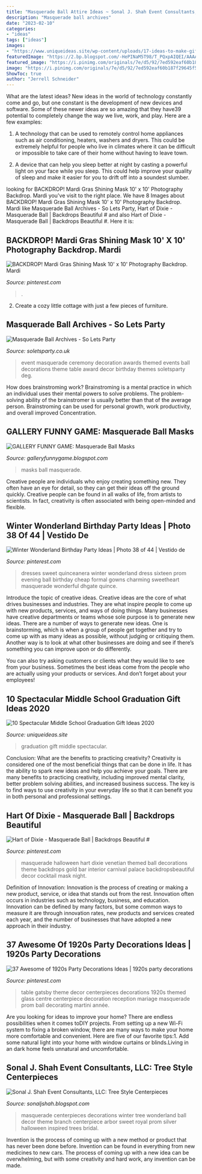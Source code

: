 ```yaml
---
title: "Masquerade Ball Attire Ideas ~ Sonal J. Shah Event Consultants, Llc: Tree Style Centerpieces"
description: "Masquerade ball archives"
date: "2023-02-10"
categories:
- "ideas"
tags: ["ideas"]
images:
- "https://www.uniqueideas.site/wp-content/uploads/17-ideas-to-make-gifting-cash-less-awkward-and-a-lot-more-fun-24.jpg"
featuredImage: "https://2.bp.blogspot.com/-HePINaM5T98/T_PQxpAIQEI/AAAAAAAAbW4/DMXYPcthShQ/s1600/Masquerade+Ball+Masks+(25).jpg"
featured_image: "https://i.pinimg.com/originals/7e/d5/92/7ed592eaf60b187f29645f55d5fe0a20.jpg"
image: "https://i.pinimg.com/originals/7e/d5/92/7ed592eaf60b187f29645f55d5fe0a20.jpg"
ShowToc: true
author: "Jerrell Schneider"
---
```



What are the latest ideas?
New ideas in the world of technology constantly come and go, but one constant is the development of new devices and software. Some of these newer ideas are so amazing that they have39 potential to completely change the way we live, work, and play. Here are a few examples:
1. A technology that can be used to remotely control home appliances such as air conditioning, heaters, washers and dryers. This could be extremely helpful for people who live in climates where it can be difficult or impossible to take care of their home without having to leave town.

2. A device that can help you sleep better at night by casting a powerful light on your face while you sleep. This could help improve your quality of sleep and make it easier for you to drift off into a soundest slumber.


	

		
looking for BACKDROP! Mardi Gras Shining Mask 10&#039; x 10&#039; Photography Backdrop. Mardi you've visit to the right place. We have 8 Images about BACKDROP! Mardi Gras Shining Mask 10&#039; x 10&#039; Photography Backdrop. Mardi like Masquerade Ball Archives - So Lets Party, Hart of Dixie - Masquerade Ball | Backdrops Beautiful # and also Hart of Dixie - Masquerade Ball | Backdrops Beautiful #. Here it is:
		
    
## BACKDROP! Mardi Gras Shining Mask 10&#039; X 10&#039; Photography Backdrop. Mardi

<img loading=lazy src="https://i.pinimg.com/736x/a9/e3/0c/a9e30c2125698bdcecfbbe179af144a7--theme-halloween-masquerade-ball.jpg" onerror="this.onerror=null;this.src='https://tse3.mm.bing.net/th?id=OIP.wkD7nN_WhQGfVQ8oScDOmQHaHa&amp;pid=15.1';" alt="BACKDROP! Mardi Gras Shining Mask 10&#039; x 10&#039; Photography Backdrop. Mardi">

_Source: pinterest.com_

>. 

	

2. Create a cozy little cottage with just a few pieces of furniture.

    
## Masquerade Ball Archives - So Lets Party

<img loading=lazy src="https://soletsparty.co.uk/wp-content/uploads/2018/01/masquerade-table-decorations-deg-1.png" onerror="this.onerror=null;this.src='https://tse4.mm.bing.net/th?id=OIP.fpye2yQxACoQa11RjHHrtQHaFj&amp;pid=15.1';" alt="Masquerade Ball Archives - So Lets Party">

_Source: soletsparty.co.uk_

>event masquerade ceremony decoration awards themed events ball decorations theme table award decor birthday themes soletsparty deg. 

	

How does brainstroming work?
Brainstroming is a mental practice in which an individual uses their mental powers to solve problems. The problem-solving ability of the brainstromer is usually better than that of the average person. Brainstroming can be used for personal growth, work productivity, and overall improved Concentration.

    
## GALLERY FUNNY GAME: Masquerade Ball Masks

<img loading=lazy src="https://2.bp.blogspot.com/-HePINaM5T98/T_PQxpAIQEI/AAAAAAAAbW4/DMXYPcthShQ/s1600/Masquerade+Ball+Masks+(25).jpg" onerror="this.onerror=null;this.src='https://tse2.mm.bing.net/th?id=OIP.2g-2YxWkefPLmVeY0HoEgAHaGP&amp;pid=15.1';" alt="GALLERY FUNNY GAME: Masquerade Ball Masks">

_Source: galleryfunnygame.blogspot.com_

>masks ball masquerade. 

	

Creative people are individuals who enjoy creating something new. They often have an eye for detail, so they can get their ideas off the ground quickly. Creative people can be found in all walks of life, from artists to scientists. In fact, creativity is often associated with being open-minded and flexible.

    
## Winter Wonderland Birthday Party Ideas | Photo 38 Of 44 | Vestido De

<img loading=lazy src="https://i.pinimg.com/736x/35/bf/11/35bf11cefd07c570c9a98b8ce10f01ab--winter-wonderland-dress-winter-wonderland-birthday.jpg" onerror="this.onerror=null;this.src='https://tse3.mm.bing.net/th?id=OIP.NImjNCNOe94Fxo_bCbbLbAHaLG&amp;pid=15.1';" alt="Winter Wonderland Birthday Party Ideas | Photo 38 of 44 | Vestido de">

_Source: pinterest.com_

>dresses sweet quinceanera winter wonderland dress sixteen prom evening ball birthday cheap formal gowns charming sweetheart masquerade wonderful dhgate quince. 

	

Introduce the topic of creative ideas.
Creative ideas are the core of what drives businesses and industries. They are what inspire people to come up with new products, services, and ways of doing things. Many businesses have creative departments or teams whose sole purpose is to generate new ideas.
There are a number of ways to generate new ideas. One is brainstorming, which is when a group of people get together and try to come up with as many ideas as possible, without judging or critiquing them. Another way is to look at what other businesses are doing and see if there’s something you can improve upon or do differently.

You can also try asking customers or clients what they would like to see from your business. Sometimes the best ideas come from the people who are actually using your products or services. And don’t forget about your employees!

    
## 10 Spectacular Middle School Graduation Gift Ideas 2020

<img loading=lazy src="https://www.uniqueideas.site/wp-content/uploads/17-ideas-to-make-gifting-cash-less-awkward-and-a-lot-more-fun-24.jpg" onerror="this.onerror=null;this.src='https://tse1.mm.bing.net/th?id=OIP.xg7Jc5EhS_zyY5rmYURUYAHaJ4&amp;pid=15.1';" alt="10 Spectacular Middle School Graduation Gift Ideas 2020">

_Source: uniqueideas.site_

>graduation gift middle spectacular. 

	

Conclusion: What are the benefits to practicing creativity?
Creativity is considered one of the most beneficial things that can be done in life. It has the ability to spark new ideas and help you achieve your goals. There are many benefits to practicing creativity, including improved mental clarity, better problem solving abilities, and increased business success. The key is to find ways to use creativity in your everyday life so that it can benefit you in both personal and professional settings.

    
## Hart Of Dixie - Masquerade Ball | Backdrops Beautiful #

<img loading=lazy src="https://s-media-cache-ak0.pinimg.com/736x/4d/37/91/4d379122180fab1b1e4ec5fe821931f5.jpg" onerror="this.onerror=null;this.src='https://tse2.mm.bing.net/th?id=OIP.mb7hqM5P24sMu4WLXfE14QHaFj&amp;pid=15.1';" alt="Hart of Dixie - Masquerade Ball | Backdrops Beautiful #">

_Source: pinterest.com_

>masquerade halloween hart dixie venetian themed ball decorations theme backdrops gold bar interior carnival palace backdropsbeautiful decor cocktail mask night. 

	

Definition of Innovation:
Innovation is the process of creating or making a new product, service, or idea that stands out from the rest. Innovation often occurs in industries such as technology, business, and education. Innovation can be defined by many factors, but some common ways to measure it are through innovation rates, new products and services created each year, and the number of businesses that have adopted a new approach in their industry.

    
## 37 Awesome Of 1920s Party Decorations Ideas | 1920s Party Decorations

<img loading=lazy src="https://i.pinimg.com/originals/7e/d5/92/7ed592eaf60b187f29645f55d5fe0a20.jpg" onerror="this.onerror=null;this.src='https://tse1.mm.bing.net/th?id=OIP.QyJJrD9XrwXejf4MvdZgTgHaLH&amp;pid=15.1';" alt="37 Awesome of 1920s Party Decorations Ideas | 1920s party decorations">

_Source: pinterest.com_

>table gatsby theme decor centerpieces decorations 1920s themed glass centre centerpiece decoration reception mariage masquerade prom ball decorating martini année. 

	

Are you looking for ideas to improve your home? There are endless possibilities when it comes toDIY projects. From setting up a new Wi-Fi system to fixing a broken window, there are many ways to make your home more comfortable and convenient. Here are five of our favorite tips:1. Add some natural light into your home with window curtains or blinds.Living in an dark home feels unnatural and uncomfortable.

    
## Sonal J. Shah Event Consultants, LLC: Tree Style Centerpieces

<img loading=lazy src="http://1.bp.blogspot.com/-LGgWFxmXYuE/UtRnmHNJtbI/AAAAAAAALMc/Oxm8TwQEV2I/s1600/tree+6.jpg" onerror="this.onerror=null;this.src='https://tse1.mm.bing.net/th?id=OIP.oLw5rBfea7bz65VYNg54XwHaK8&amp;pid=15.1';" alt="Sonal J. Shah Event Consultants, LLC: Tree Style Centerpieces">

_Source: sonaljshah.blogspot.com_

>masquerade centerpieces decorations winter tree wonderland ball decor theme branch centerpiece arbor sweet royal prom silver halloween inspired trees bridal. 

	

Invention is the process of coming up with a new method or product that has never been done before. Invention can be found in everything from new medicines to new cars. The process of coming up with a new idea can be overwhelming, but with some creativity and hard work, any invention can be made.

